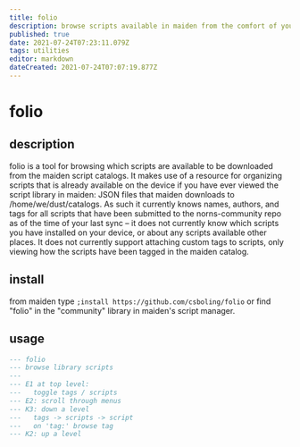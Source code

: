 ```yaml
---
title: folio
description: browse scripts available in maiden from the comfort of your norns
published: true
date: 2021-07-24T07:23:11.079Z
tags: utilities
editor: markdown
dateCreated: 2021-07-24T07:07:19.877Z
---
```


# folio

## description

folio is a tool for browsing which scripts are available to be downloaded from the maiden script catalogs. It makes use of a resource for organizing scripts that is already available on the device if you have ever viewed the script library in maiden: JSON files that maiden downloads to /home/we/dust/catalogs. As such it currently knows names, authors, and tags for all scripts that have been submitted to the norns-community repo as of the time of your last sync – it does not currently know which scripts you have installed on your device, or about any scripts available other places. It does not currently support attaching custom tags to scripts, only viewing how the scripts have been tagged in the maiden catalog.

## install

from maiden type
`;install https://github.com/csboling/folio`
or find "folio" in the "community" library in maiden's script manager.

## usage

```lua
--- folio
--- browse library scripts
---
--- E1 at top level:
---   toggle tags / scripts
--- E2: scroll through menus
--- K3: down a level
---   tags -> scripts -> script
---   on 'tag:' browse tag
--- K2: up a level
```
